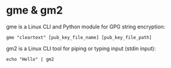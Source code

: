 # gme & gm2

gme is a Linux CLI and Python module for GPG string encryption:
    
    gme "cleartext" [pub_key_file_name] [pub_key_file_path]

gm2 is a Linux CLI tool for piping or typing input (stdin input):

    echo "Hello" | gm2
